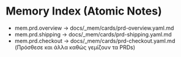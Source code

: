 # Memory Index (Atomic Notes)
- mem.prd.overview → docs/_mem/cards/prd-overview.yaml.md
- mem.prd.shipping → docs/_mem/cards/prd-shipping.yaml.md
- mem.prd.checkout → docs/_mem/cards/prd-checkout.yaml.md
(Πρόσθεσε και άλλα καθώς γεμίζουν τα PRDs)